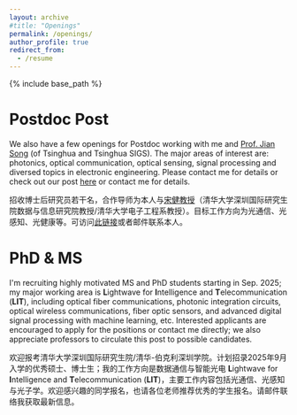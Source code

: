 ```yaml
---
layout: archive
#title: "Openings"
permalink: /openings/
author_profile: true
redirect_from:
  - /resume
---
```


{% include base_path %}

# Postdoc Post
We also  have a few openings for Postdoc working with me and [Prof. Jian Song](https://www.sigs.tsinghua.edu.cn/sj_6973/main.htm) (of Tsinghua and Tsinghua SIGS). The major areas of interest are: photonics, optical communication, optical sensing, signal processing and diversed topics in electronic engineering. Please contact me for details or check out our post [here](https://www.gaoxiaojob.com/job/detail/569737.html) or contact me for details.

招收博士后研究员若干名，合作导师为本人与[宋健教授](https://www.sigs.tsinghua.edu.cn/sj_6973/main.htm)（清华大学深圳国际研究生院数据与信息研究院教授/清华大学电子工程系教授）。目标工作方向为光通信、光感知、光健康等。可访问[此链接](https://www.gaoxiaojob.com/job/detail/569737.html)或者邮件联系本人。

# PhD & MS 
I'm recruiting highly motivated MS and PhD students starting in Sep. 2025; my major working area is **L**ightwave for **I**ntelligence and **T**elecommunication (**LIT**), including optical fiber communications, photonic integration circuits, optical wireless communications, fiber optic sensors, and advanced digital signal processing with machine learning, etc. Interested applicants are encouraged to apply for the positions or contact me directly; we also appreciate professors to circulate this post to possible candidates. 

欢迎报考清华大学深圳国际研究生院/清华-伯克利深圳学院。计划招录2025年9月入学的优秀硕士、博士生；我的工作方向是数据通信与智能光电 **L**ightwave for **I**ntelligence and **T**elecommunication (**LIT**)，主要工作内容包括光通信、光感知与光子学。欢迎感兴趣的同学报名，也请各位老师推荐优秀的学生报名。请邮件联络我获取最新信息。



<!-- Publications
======
  <ul>{% for post in site.publications %}
    {% include archive-single-cv.html %}
  {% endfor %}</ul>
  
Talks
======

  
Teaching
======
  <ul>{% for post in site.teaching %}
    {% include archive-single-cv.html %}
  {% endfor %}</ul>
  
Service and membership
====== -->

